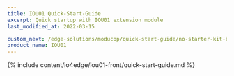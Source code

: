 ```yaml
---
title: IOU01 Quick-Start-Guide
excerpt: Quick startup with IOU01 extension module
last_modified_at: 2022-03-15

custom_next: /edge-solutions/moducop/quick-start-guide/no-starter-kit-bom/ ???
product_name: IOU01
---
```


{% include content/io4edge/iou01-front/quick-start-guide.md %}
